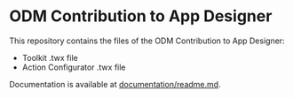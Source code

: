 # ODM Contribution to App Designer

This repository contains the files of the ODM Contribution to App Designer:
- Toolkit .twx file  
- Action Configurator .twx file

Documentation is available at [documentation/readme.md](./documentation/readme.md).
